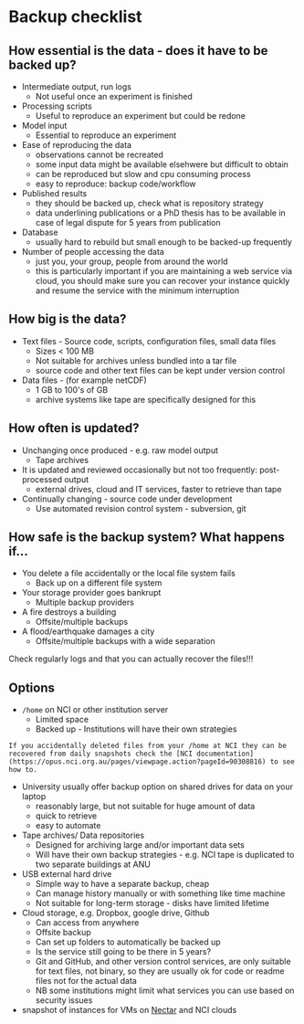 # Backup checklist

## How essential is the data - does it have to be backed up?
* Intermediate output, run logs
    * Not useful once an experiment is finished
* Processing scripts
    * Useful to reproduce an experiment but could be redone
* Model input
    * Essential to reproduce an experiment
* Ease of reproducing the data
    * observations cannot be recreated
    * some input data might be available elsehwere but difficult to obtain 
    * can be reproduced but slow and cpu consuming process
    * easy to reproduce: backup code/workflow
* Published results
    * they should be backed up, check what is repository strategy
    * data underlining publications or a PhD thesis has to be available in case of legal dispute for  5 years from publication
* Database
    * usually hard to rebuild but small enough to be backed-up frequently
* Number of people accessing the data
    * just you, your group, people from around the world
    * this is particularly important if you are maintaining a web service via cloud, you should make sure you can recover your instance quickly and resume the service with the minimum interruption


## How big is the data?
* Text files - Source code, scripts, configuration files, small data files
    * Sizes < 100 MB
    * Not suitable for archives unless bundled into a tar file
    * source code and other text files can be kept under version control
* Data files - (for example netCDF) 
    * 1 GB to 100's of GB
    * archive systems like tape are specifically designed for this
## How often is updated?
* Unchanging once produced - e.g. raw model output
    * Tape archives
* It is updated and reviewed occasionally but not too frequently: post-processed output
    * external drives, cloud and IT services, faster to retrieve than tape
* Continually changing - source code under development
    * Use automated revision control system - subversion, git
 

## How safe is the backup system? What happens if...
* You delete a file accidentally or the local file system fails
    * Back up on a different file system
* Your storage provider goes bankrupt
    * Multiple backup providers
* A fire destroys a building
    * Offsite/multiple backups
* A flood/earthquake damages a city
    * Offsite/multiple backups with a wide separation

Check regularly logs and that you can actually recover the files!!!

## Options
* `/home` on NCI or other institution server
    * Limited space
    * Backed up - Institutions will have their own strategies
```{admonition} to recover file on NCI /home
If you accidentally deleted files from your /home at NCI they can be recovered from daily snapshots check the [NCI documentation](https://opus.nci.org.au/pages/viewpage.action?pageId=90308816) to see how to.
```
* University usually offer backup option on shared drives for data on your laptop
    * reasonably large, but not suitable for huge amount of data
    * quick to retrieve
    * easy to automate
* Tape archives/ Data repositories
    * Designed for archiving large and/or important data sets
    * Will have their own backup strategies - e.g. NCI tape is duplicated to two separate buildings at ANU
* USB external hard drive
    * Simple way to have a separate backup, cheap
    * Can manage history manually or with something like time machine
    * Not suitable for long-term storage - disks have limited lifetime
* Cloud storage, e.g. Dropbox, google drive, Github
    * Can access from anywhere
    * Offsite backup
    * Can set up folders to automatically be backed up
    * Is the service still going to be there in 5 years?
    * Git and GitHub, and other version control services, are only suitable for text files, not binary, so they are usually ok for code or readme files not for the actual data
    * NB some institutions might limit what services you can use based on security issues
* snapshot of instances for VMs on [Nectar](https://support.ehelp.edu.au/support/solutions/articles/6000085112-backing-up-data) and NCI clouds
